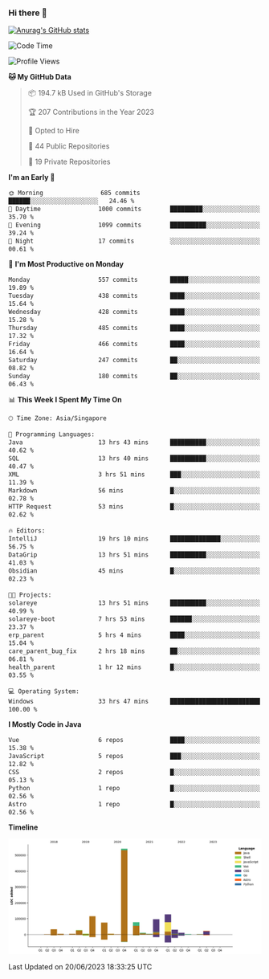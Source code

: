 ### Hi there 👋

[![Anurag's GitHub stats](https://github-readme-stats.vercel.app/api?username=xiumu2017&show_icons=true&theme=radical)](https://github.com/anuraghazra/github-readme-stats)

<!--
**xiumu2017/xiumu2017** is a ✨ _special_ ✨ repository because its `README.md` (this file) appears on your GitHub profile.

Here are some ideas to get you started:

- 🔭 I’m currently working on ...
- 🌱 I’m currently learning ...
- 👯 I’m looking to collaborate on ...
- 🤔 I’m looking for help with ...
- 💬 Ask me about ...
- 📫 How to reach me: ...
- 😄 Pronouns: ...
- ⚡ Fun fact: ...
-->

<!--START_SECTION:waka-->
![Code Time](http://img.shields.io/badge/Code%20Time-1%2C515%20hrs%2040%20mins-blue)

![Profile Views](http://img.shields.io/badge/Profile%20Views-0-blue)

**🐱 My GitHub Data** 

> 📦 194.7 kB Used in GitHub's Storage 
 > 
> 🏆 207 Contributions in the Year 2023
 > 
> 💼 Opted to Hire
 > 
> 📜 44 Public Repositories 
 > 
> 🔑 19 Private Repositories 
 > 
**I'm an Early 🐤** 

```text
🌞 Morning                685 commits         ██████░░░░░░░░░░░░░░░░░░░   24.46 % 
🌆 Daytime                1000 commits        █████████░░░░░░░░░░░░░░░░   35.70 % 
🌃 Evening                1099 commits        ██████████░░░░░░░░░░░░░░░   39.24 % 
🌙 Night                  17 commits          ░░░░░░░░░░░░░░░░░░░░░░░░░   00.61 % 
```
📅 **I'm Most Productive on Monday** 

```text
Monday                   557 commits         █████░░░░░░░░░░░░░░░░░░░░   19.89 % 
Tuesday                  438 commits         ████░░░░░░░░░░░░░░░░░░░░░   15.64 % 
Wednesday                428 commits         ████░░░░░░░░░░░░░░░░░░░░░   15.28 % 
Thursday                 485 commits         ████░░░░░░░░░░░░░░░░░░░░░   17.32 % 
Friday                   466 commits         ████░░░░░░░░░░░░░░░░░░░░░   16.64 % 
Saturday                 247 commits         ██░░░░░░░░░░░░░░░░░░░░░░░   08.82 % 
Sunday                   180 commits         ██░░░░░░░░░░░░░░░░░░░░░░░   06.43 % 
```


📊 **This Week I Spent My Time On** 

```text
🕑︎ Time Zone: Asia/Singapore

💬 Programming Languages: 
Java                     13 hrs 43 mins      ██████████░░░░░░░░░░░░░░░   40.62 % 
SQL                      13 hrs 40 mins      ██████████░░░░░░░░░░░░░░░   40.47 % 
XML                      3 hrs 51 mins       ███░░░░░░░░░░░░░░░░░░░░░░   11.39 % 
Markdown                 56 mins             █░░░░░░░░░░░░░░░░░░░░░░░░   02.78 % 
HTTP Request             53 mins             █░░░░░░░░░░░░░░░░░░░░░░░░   02.62 % 

🔥 Editors: 
IntelliJ                 19 hrs 10 mins      ██████████████░░░░░░░░░░░   56.75 % 
DataGrip                 13 hrs 51 mins      ██████████░░░░░░░░░░░░░░░   41.03 % 
Obsidian                 45 mins             █░░░░░░░░░░░░░░░░░░░░░░░░   02.23 % 

🐱‍💻 Projects: 
solareye                 13 hrs 51 mins      ██████████░░░░░░░░░░░░░░░   40.99 % 
solareye-boot            7 hrs 53 mins       ██████░░░░░░░░░░░░░░░░░░░   23.37 % 
erp_parent               5 hrs 4 mins        ████░░░░░░░░░░░░░░░░░░░░░   15.04 % 
care_parent_bug_fix      2 hrs 18 mins       ██░░░░░░░░░░░░░░░░░░░░░░░   06.81 % 
health_parent            1 hr 12 mins        █░░░░░░░░░░░░░░░░░░░░░░░░   03.55 % 

💻 Operating System: 
Windows                  33 hrs 47 mins      █████████████████████████   100.00 % 
```

**I Mostly Code in Java** 

```text
Vue                      6 repos             ████░░░░░░░░░░░░░░░░░░░░░   15.38 % 
JavaScript               5 repos             ███░░░░░░░░░░░░░░░░░░░░░░   12.82 % 
CSS                      2 repos             █░░░░░░░░░░░░░░░░░░░░░░░░   05.13 % 
Python                   1 repo              █░░░░░░░░░░░░░░░░░░░░░░░░   02.56 % 
Astro                    1 repo              █░░░░░░░░░░░░░░░░░░░░░░░░   02.56 % 
```



**Timeline**

![Lines of Code chart](https://raw.githubusercontent.com/xiumu2017/xiumu2017/main/assets/bar_graph.png)


 Last Updated on 20/06/2023 18:33:25 UTC
<!--END_SECTION:waka-->
